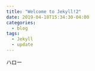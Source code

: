 ```yaml
---
title: "Welcome to Jekyll!2"
date: 2019-04-18T15:34:30-04:00
categories:
  - blog
tags:
  - Jekyll
  - update
---
```


ハロー


[jekyll-docs]: https://jekyllrb.com/docs/home
[jekyll-gh]:   https://github.com/jekyll/jekyll
[jekyll-talk]: https://talk.jekyllrb.com/
